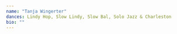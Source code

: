 ```yaml
---
name: "Tanja Wingerter"
dances: Lindy Hop, Slow Lindy, Slow Bal, Solo Jazz & Charleston
bio: ""
---
```

